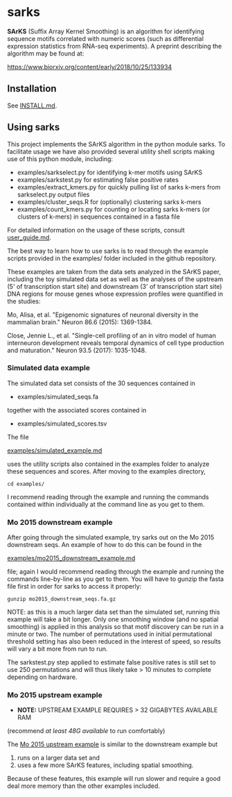 # sarks

__SArKS__ (Suffix Array Kernel Smoothing) is an algorithm for
identifying sequence motifs correlated with numeric scores (such as
differential expression statistics from RNA-seq experiments). A
preprint describing the algorithm may be found at:

https://www.biorxiv.org/content/early/2018/10/25/133934


## Installation
See [INSTALL.md](INSTALL.md).


## Using sarks

This project implements the SArKS algorithm in the python module
sarks. To facilitate usage we have also provided several utility
shell scripts making use of this python module, including:

- examples/sarkselect.py for identifying k-mer motifs using SArKS
- examples/sarkstest.py for estimating false positive rates
- examples/extract_kmers.py for quickly pulling list of sarks k-mers
  from sarkselect.py output files
- examples/cluster_seqs.R for (optionally) clustering sarks k-mers
- examples/count_kmers.py for counting or locating sarks k-mers
  (or clusters of k-mers) in sequences contained in a fasta file

For detailed information on the usage of these scripts, consult
[user_guide.md](user_guide.md).

The best way to learn how to use sarks is to read through the example
scripts provided in the examples/ folder included in the github
repository.

These examples are taken from the data sets analyzed in the SArKS
paper, including the toy simulated data set as well as the analyses of
the upstream (5' of transcription start site) and downstream (3' of
transcription start site) DNA regions for mouse genes whose expression
profiles were quantified in the studies:

Mo, Alisa, et al. "Epigenomic signatures of neuronal diversity in the
mammalian brain." Neuron 86.6 (2015): 1369-1384.

Close, Jennie L., et al. "Single-cell profiling of an in vitro model
of human interneuron development reveals temporal dynamics of cell
type production and maturation." Neuron 93.5 (2017): 1035-1048.


### Simulated data example

The simulated data set consists of the 30 sequences contained in

- examples/simulated_seqs.fa

together with the associated scores contained in

- examples/simulated_scores.tsv

The file

[examples/simulated_example.md](examples/simulated_example.md)

uses the utility scripts also contained in the examples folder to
analyze these sequences and scores. After moving to the examples
directory,

```
cd examples/
```

I recommend reading through the example and running the commands
contained within individually at the command line as you get to them.


### Mo 2015 downstream example

After going through the simulated example, try sarks out on the Mo
2015 downstream seqs. An example of how to do this can be found in the

[examples/mo2015\_downstream\_example.md](examples/mo2015_downstream_example.md)

file; again I would recommend reading through the example and running
the commands line-by-line as you get to them. You will have to gunzip
the fasta file first in order for sarks to access it properly:

```
gunzip mo2015_downstream_seqs.fa.gz
```

NOTE: as this is a much larger data set than the simulated set,
running this example will take a bit longer. Only one smoothing window
(and no spatial smoothing) is applied in this analysis so that motif
discovery can be run in a minute or two. The number of permutations
used in initial permutational threshold setting has also been reduced
in the interest of speed, so results will vary a bit more from run to
run.

The sarkstest.py step applied to estimate false positive rates is
still set to use 250 permutations and will thus likely take > 10
minutes to complete depending on hardware.


### Mo 2015 upstream example

- **NOTE:** UPSTREAM EXAMPLE REQUIRES > 32 GIGABYTES AVAILABLE RAM

(recommend *at least 48G available* to run comfortably)

The [Mo 2015 upstream example](examples/mo2015_upstream_example.md) is
similar to the downstream example but
1. runs on a larger data set and
2. uses a few more SArKS features, including spatial smoothing.

Because of these features, this example will run slower and require
a good deal more memory than the other examples included.
